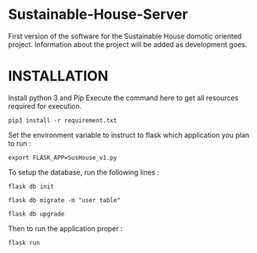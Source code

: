 # Sustainable-House-Server

First version of the software for the Sustainable House domotic oriented project.
Information about the project will be added as development goes.

# INSTALLATION

Install python 3 and Pip
Execute the command here to get all resources required for execution.

```pip3 install -r requirement.txt```

Set the environment variable to instruct to flask which application you plan to run :

```export FLASK_APP=SusHouse_v1.py```

To setup the database, run the following lines :

```flask db init```

```flask db migrate -m "user table"```

```flask db upgrade```

Then to run the application proper  :

```flask run```

